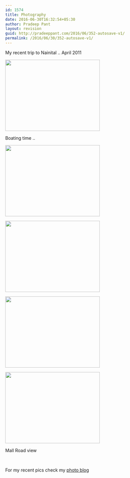 ```yaml
---
id: 1574
title: Photography
date: 2016-06-30T16:32:54+05:30
author: Pradeep Pant
layout: revision
guid: http://pradeeppant.com/2016/06/352-autosave-v1/
permalink: /2016/06/30/352-autosave-v1/
---
```

My recent trip to Nainital .. April 2011

[<img class="alignnone size-medium wp-image-498" title="Naini lake view1" src="http://pradeeppant.com/wp-content/uploads/2011/04/04232011740.jpg?w=300" alt="" width="300" height="225" srcset="http://pradeeppant.com/wp-content/uploads/2011/04/04232011740.jpg 2048w, http://pradeeppant.com/wp-content/uploads/2011/04/04232011740-300x225.jpg 300w, http://pradeeppant.com/wp-content/uploads/2011/04/04232011740-1024x768.jpg 1024w, http://pradeeppant.com/wp-content/uploads/2011/04/04232011740-400x300.jpg 400w" sizes="(max-width: 300px) 100vw, 300px" />](http://pradeeppant.com/wp-content/uploads/2011/04/04232011740.jpg)

Boating time ..

<a href="http://pradeeppant.com/travelogue/photography/attachment/04232011749/" rel="attachment wp-att-502"><img class="alignnone size-medium wp-image-502" title="Naini Lake View3" src="http://pradeeppant.com/wp-content/uploads/2011/04/04232011749.jpg?w=300" alt="" width="300" height="225" srcset="http://pradeeppant.com/wp-content/uploads/2011/04/04232011749.jpg 2048w, http://pradeeppant.com/wp-content/uploads/2011/04/04232011749-300x225.jpg 300w, http://pradeeppant.com/wp-content/uploads/2011/04/04232011749-1024x768.jpg 1024w, http://pradeeppant.com/wp-content/uploads/2011/04/04232011749-400x300.jpg 400w" sizes="(max-width: 300px) 100vw, 300px" /></a>

[<img class="alignnone size-medium wp-image-503" title="Naini Lake View2" src="http://pradeeppant.com/wp-content/uploads/2011/04/04232011751.jpg?w=300" alt="" width="300" height="225" srcset="http://pradeeppant.com/wp-content/uploads/2011/04/04232011751.jpg 2048w, http://pradeeppant.com/wp-content/uploads/2011/04/04232011751-300x225.jpg 300w, http://pradeeppant.com/wp-content/uploads/2011/04/04232011751-1024x768.jpg 1024w, http://pradeeppant.com/wp-content/uploads/2011/04/04232011751-400x300.jpg 400w" sizes="(max-width: 300px) 100vw, 300px" />](http://pradeeppant.com/wp-content/uploads/2011/04/04232011751.jpg)

[<img class="alignnone size-medium wp-image-515" title="Naini Lake, Nainital " src="http://pradeeppant.com/wp-content/uploads/2011/04/p4050046.jpg?w=300" alt="" width="300" height="225" srcset="http://pradeeppant.com/wp-content/uploads/2011/04/p4050046.jpg 2560w, http://pradeeppant.com/wp-content/uploads/2011/04/p4050046-300x225.jpg 300w, http://pradeeppant.com/wp-content/uploads/2011/04/p4050046-1024x768.jpg 1024w, http://pradeeppant.com/wp-content/uploads/2011/04/p4050046-400x300.jpg 400w" sizes="(max-width: 300px) 100vw, 300px" />](http://pradeeppant.com/wp-content/uploads/2011/04/p4050046.jpg)

[<img class="alignnone size-medium wp-image-516" title="Nani Lake, Nainital" src="http://pradeeppant.com/wp-content/uploads/2011/04/p4050050.jpg?w=300" alt="" width="300" height="225" srcset="http://pradeeppant.com/wp-content/uploads/2011/04/p4050050.jpg 2560w, http://pradeeppant.com/wp-content/uploads/2011/04/p4050050-300x225.jpg 300w, http://pradeeppant.com/wp-content/uploads/2011/04/p4050050-1024x768.jpg 1024w, http://pradeeppant.com/wp-content/uploads/2011/04/p4050050-400x300.jpg 400w" sizes="(max-width: 300px) 100vw, 300px" />](http://pradeeppant.com/wp-content/uploads/2011/04/p4050050.jpg)

Mall Road view

&nbsp;

For my recent pics check my [photo blog](http://ppant.tumblr.com/)